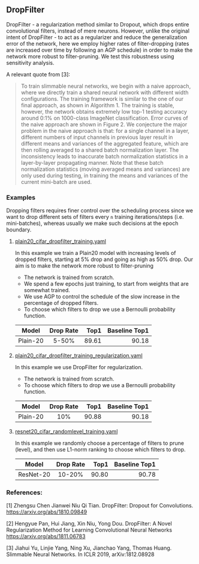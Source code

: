 ## DropFilter
DropFilter - a regularization method similar to Dropout, which drops entire convolutional
filters, instead of mere neurons.
However, unlike the original intent of DropFilter - to act as a regularizer and reduce the generalization error
of the network, here we employ higher rates of filter-dropping (rates are increased over time by following an AGP
schedule) in order to make the network more robust to filter-pruning.  We test this robustness using sensitivity
analysis.


A relevant quote from [3]:
> To train slimmable neural networks, we begin with a naive approach, where we directly train a
shared neural network with different width configurations. The training framework is similar to the
one of our final approach, as shown in Algorithm 1. The training is stable, however, the network
obtains extremely low top-1 testing accuracy around 0:1% on 1000-class ImageNet classification.
Error curves of the naive approach are shown in Figure 2. We conjecture the major problem in
the naive approach is that: for a single channel in a layer, different numbers of input channels in
previous layer result in different means and variances of the aggregated feature, which are then
rolling averaged to a shared batch normalization layer. The inconsistency leads to inaccurate batch
normalization statistics in a layer-by-layer propagating manner. Note that these batch normalization
statistics (moving averaged means and variances) are only used during testing, in training the means
and variances of the current mini-batch are used.

### Examples

Dropping filters requires finer control over the scheduling process since we want to drop different sets
of filters every `n` training iterations/steps (i.e. mini-batches), whereas usually we make such decisions
at the epoch boundary. 

1. [plain20_cifar_dropfilter_training.yaml](https://github.com/NervanaSystems/distiller/blob/master/examples/drop_filter/plain20_cifar_dropfilter_training.yaml)

    In this example we train a Plain20 model with increasing levels of dropped filters, 
    starting at 5% drop and going as high as 50% drop.  Our aim is to make the network more robust to filter-pruning<br>
    * The network is trained from scratch.
    * We spend a few epochs just training, to start from weights that are somewhat trained.
    * We use AGP to control the schedule of the slow increase in the percentage of dropped filters.
    * To choose which filters to drop we use a Bernoulli probability function.

    | Model | Drop Rate  | Top1  | Baseline Top1
    | --- | :---: |    ---: |  ---: |
    | Plain-20 | 5-50%| 89.61 | 90.18
    
2. [plain20_cifar_dropfilter_training_regularization.yaml](https://github.com/NervanaSystems/distiller/blob/master/examples/drop_filter/plain20_cifar_dropfilter_training_regularization.yaml)
    
   In this example we use DropFilter for regularization.  
   * The network is trained from scratch.
   * To choose which filters to drop we use a Bernoulli probability function.
   
    | Model | Drop Rate  | Top1  | Baseline Top1
    | --- | :---: |    ---: |  ---: |
    | Plain-20 | 10%| 90.88 | 90.18
    
3. [resnet20_cifar_randomlevel_training.yaml](https://github.com/NervanaSystems/distiller/blob/master/examples/drop_filter/resnet20_cifar_randomlevel_training.yaml)
    
    In this example we randomly choose a percentage of filters to prune (level), and then use L1-norm ranking to 
    choose which filters to drop.

    | Model | Drop Rate  | Top1  | Baseline Top1
    | --- | :---: |    ---: |  ---: |
    | ResNet-20 | 10-20%| 90.80 | 90.78

### References:
[1] Zhengsu Chen Jianwei Niu Qi Tian.
    DropFilter: Dropout for Convolutions.    
    https://arxiv.org/abs/1810.09849
     
[2] Hengyue Pan, Hui Jiang, Xin Niu, Yong Dou.
    DropFilter: A Novel Regularization Method for Learning Convolutional Neural Networks
    <br>https://arxiv.org/abs/1811.06783
     
[3] Jiahui Yu, Linjie Yang, Ning Xu, Jianchao Yang, Thomas Huang. 
Slimmable Neural Networks.  In ICLR 2019, arXiv:1812.08928